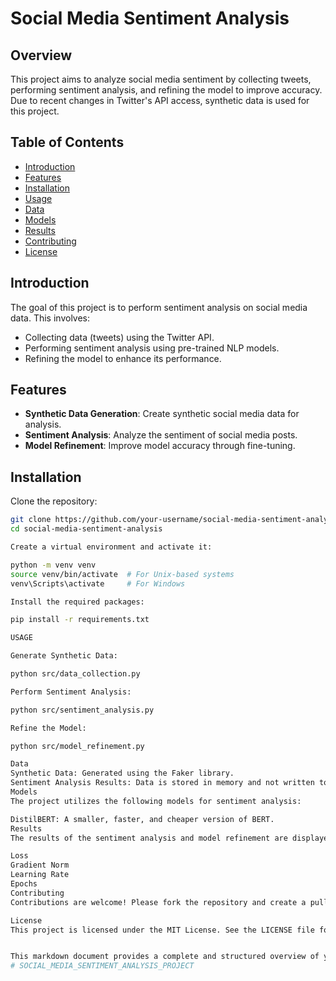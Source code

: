 # Social Media Sentiment Analysis

## Overview
This project aims to analyze social media sentiment by collecting tweets, performing sentiment analysis, and refining the model to improve accuracy. Due to recent changes in Twitter's API access, synthetic data is used for this project.

## Table of Contents
- [Introduction](#introduction)
- [Features](#features)
- [Installation](#installation)
- [Usage](#usage)
- [Data](#data)
- [Models](#models)
- [Results](#results)
- [Contributing](#contributing)
- [License](#license)

## Introduction
The goal of this project is to perform sentiment analysis on social media data. This involves:
- Collecting data (tweets) using the Twitter API.
- Performing sentiment analysis using pre-trained NLP models.
- Refining the model to enhance its performance.

## Features
- **Synthetic Data Generation**: Create synthetic social media data for analysis.
- **Sentiment Analysis**: Analyze the sentiment of social media posts.
- **Model Refinement**: Improve model accuracy through fine-tuning.

## Installation
Clone the repository:
```bash
git clone https://github.com/your-username/social-media-sentiment-analysis.git
cd social-media-sentiment-analysis

Create a virtual environment and activate it:

python -m venv venv
source venv/bin/activate  # For Unix-based systems
venv\Scripts\activate     # For Windows

Install the required packages:

pip install -r requirements.txt

USAGE

Generate Synthetic Data:

python src/data_collection.py

Perform Sentiment Analysis:

python src/sentiment_analysis.py

Refine the Model:

python src/model_refinement.py

Data
Synthetic Data: Generated using the Faker library.
Sentiment Analysis Results: Data is stored in memory and not written to disk by default.
Models
The project utilizes the following models for sentiment analysis:

DistilBERT: A smaller, faster, and cheaper version of BERT.
Results
The results of the sentiment analysis and model refinement are displayed in the terminal output. Key metrics include:

Loss
Gradient Norm
Learning Rate
Epochs
Contributing
Contributions are welcome! Please fork the repository and create a pull request with your proposed changes.

License
This project is licensed under the MIT License. See the LICENSE file for details.


This markdown document provides a complete and structured overview of your "SOCIAL MEDIA DATA ANALYSIS PROJECT," with the usage section combined into one block for easier reference.
# SOCIAL_MEDIA_SENTIMENT_ANALYSIS_PROJECT
